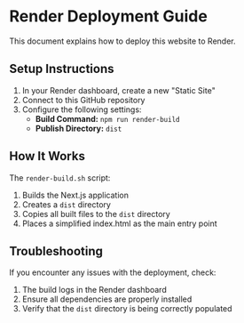 # Render Deployment Guide

This document explains how to deploy this website to Render.

## Setup Instructions

1. In your Render dashboard, create a new "Static Site"
2. Connect to this GitHub repository
3. Configure the following settings:
   - **Build Command:** `npm run render-build`
   - **Publish Directory:** `dist`

## How It Works

The `render-build.sh` script:
1. Builds the Next.js application
2. Creates a `dist` directory
3. Copies all built files to the `dist` directory
4. Places a simplified index.html as the main entry point

## Troubleshooting

If you encounter any issues with the deployment, check:
1. The build logs in the Render dashboard
2. Ensure all dependencies are properly installed
3. Verify that the `dist` directory is being correctly populated
